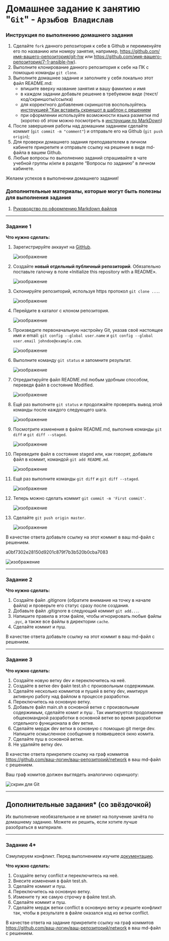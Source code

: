 # Домашнее задание к занятию "`Git`" - `Арзыбов Владислав`


### Инструкция по выполнению домашнего задания

   1. Сделайте `fork` данного репозитория к себе в Github и переименуйте его по названию или номеру занятия, например, https://github.com/имя-вашего-репозитория/git-hw или  https://github.com/имя-вашего-репозитория/7-1-ansible-hw).
   2. Выполните клонирование данного репозитория к себе на ПК с помощью команды `git clone`.
   3. Выполните домашнее задание и заполните у себя локально этот файл README.md:
      - впишите вверху название занятия и вашу фамилию и имя
      - в каждом задании добавьте решение в требуемом виде (текст/код/скриншоты/ссылка)
      - для корректного добавления скриншотов воспользуйтесь [инструкцией "Как вставить скриншот в шаблон с решением](https://github.com/netology-code/sys-pattern-homework/blob/main/screen-instruction.md)
      - при оформлении используйте возможности языка разметки md (коротко об этом можно посмотреть в [инструкции  по MarkDown](https://github.com/netology-code/sys-pattern-homework/blob/main/md-instruction.md))
   4. После завершения работы над домашним заданием сделайте коммит (`git commit -m "comment"`) и отправьте его на Github (`git push origin`);
   5. Для проверки домашнего задания преподавателем в личном кабинете прикрепите и отправьте ссылку на решение в виде md-файла в вашем Github.
   6. Любые вопросы по выполнению заданий спрашивайте в чате учебной группы и/или в разделе “Вопросы по заданию” в личном кабинете.
   
Желаем успехов в выполнении домашнего задания!
   
### Дополнительные материалы, которые могут быть полезны для выполнения задания

1. [Руководство по оформлению Markdown файлов](https://gist.github.com/Jekins/2bf2d0638163f1294637#Code)

---

### Задание 1

**Что нужно сделать:**

1. Зарегистрируйте аккаунт на [GitHub](https://github.com/).

   ![изображение](https://github.com/user-attachments/assets/cfc47d0a-ace5-4850-8c50-35a042db7a6f)

1. Создайте  **новый отдельный публичный репозиторий**. Обязательно поставьте галочку в поле «Initialize this repository with a README».

   ![изображение](https://github.com/user-attachments/assets/3e940efd-aeb2-46d3-871c-77d51ea62d5c)

3. Склонируйте репозиторий, используя https протокол `git clone ...`.

   ![изображение](https://github.com/user-attachments/assets/f239ce45-7c2d-4c79-8e18-dec064e9ebc1)

5. Перейдите в каталог с клоном репозитория.

   ![изображение](https://github.com/user-attachments/assets/e5fd48bb-795b-44e6-ada3-baa52eba1c3d)

1. Произведите первоначальную настройку Git, указав своё настоящее имя и email: `git config --global user.name` и `git config --global user.email johndoe@example.com`.

   ![изображение](https://github.com/user-attachments/assets/0b0b9098-981c-4dee-84c0-2532bdfa1cee)

1. Выполните команду `git status` и запомните результат.

   ![изображение](https://github.com/user-attachments/assets/a00b4634-a2ad-4c8a-b39b-f65d87a61b4a)

1. Отредактируйте файл README.md любым удобным способом, переведя файл в состояние Modified.

   ![изображение](https://github.com/user-attachments/assets/93854cbf-491f-4a7a-a436-50357d9edc84)

1. Ещё раз выполните `git status` и продолжайте проверять вывод этой команды после каждого следующего шага.

   ![изображение](https://github.com/user-attachments/assets/7e1d7625-4468-476c-8e7f-5f432b356623)

1. Посмотрите изменения в файле README.md, выполнив команды `git diff` и `git diff --staged`.

   ![изображение](https://github.com/user-attachments/assets/e0b438ca-9845-420a-852e-ca525096f57c)

1. Переведите файл в состояние staged или, как говорят, добавьте файл в коммит, командой `git add README.md`.

   ![изображение](https://github.com/user-attachments/assets/755e47d1-8c8c-4977-a114-fd4a60b3ce9d)

1. Ещё раз выполните команды `git diff` и `git diff --staged`.

   ![изображение](https://github.com/user-attachments/assets/82cf3079-dc19-4432-84b5-5030061bb20b)

1. Теперь можно сделать коммит `git commit -m 'First commit'`.

   ![изображение](https://github.com/user-attachments/assets/f71080ce-6207-4aa8-8157-81e0ae9f2f54)

1. Сделайте `git push origin master`.

   ![изображение](https://github.com/user-attachments/assets/afb003ed-04cf-4722-bba1-66548a1f55d7)


В качестве ответа добавьте ссылку на этот коммит в ваш md-файл с решением.

a0bf7302e28150d9201c879f7b3b520b0cba7083

   ![изображение](https://github.com/user-attachments/assets/87a42360-0e8d-4e3a-9e40-5cb1422b9030)


---

### Задание 2

**Что нужно сделать:**

1. Создайте файл .gitignore (обратите внимание на точку в начале файла) и проверьте его статус сразу после создания.
1. Добавьте файл .gitignore в следующий коммит `git add...`.
1. Напишите правила в этом файле, чтобы игнорировать любые файлы `.pyc`, а также все файлы в директории `cache`.
1. Сделайте коммит и пуш.

В качестве ответа добавьте ссылку на этот коммит в ваш md-файл с решением.

---

### Задание 3

**Что нужно сделать:**

1. Создайте новую ветку dev и переключитесь на неё.
2. Создайте в ветке dev файл test.sh с произвольным содержимым.
3. Сделайте несколько коммитов и пушей  в ветку dev, имитируя активную работу над  файлом в процессе разработки.
4. Переключитесь на основную ветку.
5. Добавьте файл main.sh в основной ветке с произвольным содержимым, сделайте комит и пуш . Так имитируется продолжение общекомандной разработки в основной ветке во время разработки отдельного функционала в dev  ветке.
6. Сделайте мердж dev  ветки в основную с помощью git merge dev. Напишите осмысленное сообщение в появившееся окно комита.
7. Сделайте пуш в основной ветке.
8. Не удаляйте ветку dev.

В качестве ответа прикрепите ссылку на граф коммитов https://github.com/ваш-логин/ваш-репозиторий/network в ваш md-файл с решением.

Ваш граф комитов должен выглядеть аналогично скриншоту:   

![скрин для Git](https://github.com/netology-code/sdvps-homeworks/assets/77622076/e73589cf-7e97-40e5-ac01-d1d55376f1b9)

---
## Дополнительные задания* (со звёздочкой)

Их выполнение необязательное и не влияет на получение зачёта по домашнему заданию. Можете их решить, если хотите лучше разобраться в материале.

---
### Задание 4*

Сэмулируем конфликт. Перед выполнением изучите [документацию](https://git-scm.com/book/ru/v2/%D0%98%D0%BD%D1%81%D1%82%D1%80%D1%83%D0%BC%D0%B5%D0%BD%D1%82%D1%8B-Git-%D0%9F%D1%80%D0%BE%D0%B4%D0%B2%D0%B8%D0%BD%D1%83%D1%82%D0%BE%D0%B5-%D1%81%D0%BB%D0%B8%D1%8F%D0%BD%D0%B8%D0%B5).

**Что нужно сделать:**

1. Создайте ветку conflict и переключитесь на неё.
2. Внесите изменения в файл test.sh. 
3. Сделайте коммит и пуш.
4. Переключитесь на основную ветку.
5. Измените ту же самую строчку в файле test.sh.
6. Сделайте коммит и пуш.
7. Сделайте мердж ветки conflict в основную ветку и решите конфликт так, чтобы в результате в файле оказался код из ветки conflict.

В качестве ответа на задание прикрепите ссылку на граф коммитов https://github.com/ваш-логин/ваш-репозиторий/network в ваш md-файл с решением.
